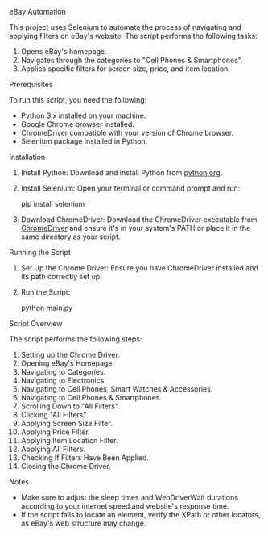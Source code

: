 eBay Automation 

This project uses Selenium to automate the process of navigating and applying filters on eBay's website. The script performs the following tasks:
1. Opens eBay's homepage.
2. Navigates through the categories to "Cell Phones & Smartphones".
3. Applies specific filters for screen size, price, and item location.

 Prerequisites

To run this script, you need the following:

- Python 3.x installed on your machine.
- Google Chrome browser installed.
- ChromeDriver compatible with your version of Chrome browser.
- Selenium package installed in Python.

 Installation

1. Install Python: Download and install Python from [python.org](https://www.python.org/).

2. Install Selenium: Open your terminal or command prompt and run:
  
   pip install selenium
  

3. Download ChromeDriver: Download the ChromeDriver executable from [ChromeDriver](https://sites.google.com/chromium.org/driver/downloads) and ensure it's in your system's PATH or place it in the same directory as your script.

 Running the Script

1. Set Up the Chrome Driver: Ensure you have ChromeDriver installed and its path correctly set up.

2. Run the Script:
  
   python main.py


 Script Overview

The script performs the following steps:

1. Setting up the Chrome Driver.
2. Opening eBay's Homepage.
3. Navigating to Categories.
4. Navigating to Electronics.
5. Navigating to Cell Phones, Smart Watches & Accessories.
6. Navigating to Cell Phones & Smartphones.
7. Scrolling Down to "All Filters".
8. Clicking "All Filters".
9. Applying Screen Size Filter.
10. Applying Price Filter.
11. Applying Item Location Filter.
12. Applying All Filters.
13. Checking If Filters Have Been Applied.
14. Closing the Chrome Driver.

 Notes

- Make sure to adjust the sleep times and WebDriverWait durations according to your internet speed and website's response time.
- If the script fails to locate an element, verify the XPath or other locators, as eBay's web structure may change.
